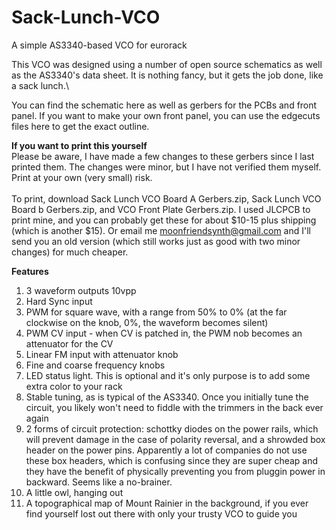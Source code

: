 # Sack-Lunch-VCO
A simple AS3340-based VCO for eurorack

This VCO was designed using a number of open source schematics as well as the AS3340's data sheet. It is nothing fancy, but it gets the job done, like a sack lunch.\

You can find the schematic here as well as gerbers for the PCBs and front panel. If you want to make your own front panel, you can use the edgecuts files here to get the exact outline.

<b>If you want to print this yourself</b>
<br>Please be aware, I have made a few changes to these gerbers since I last printed them. The changes were minor, but I have not verified them myself. Print at your own (very small) risk.
<br><br>To print, download Sack Lunch VCO Board A Gerbers.zip, Sack Lunch VCO Board b Gerbers.zip, and VCO Front Plate Gerbers.zip. I used JLCPCB to print mine, and you can probably get these for about $10-15 plus shipping (which is another $15). Or email me moonfriendsynth@gmail.com and I'll send you an old version (which still works just as good with two minor changes) for much cheaper.

<b>Features</b>
1. 3 waveform outputs 10vpp
2. Hard Sync input
3. PWM for square wave, with a range from 50% to 0% (at the far clockwise on the knob, 0%, the waveform becomes silent)
4. PWM CV input - when CV is patched in, the PWM nob becomes an attenuator for the CV
5. Linear FM input with attenuator knob
6. Fine and coarse frequency knobs 
7. LED status light. This is optional and it's only purpose is to add some extra color to your rack
8. Stable tuning, as is typical of the AS3340. Once you initially tune the circuit, you likely won't need to fiddle with the trimmers in the back ever again
9. 2 forms of circuit protection: schottky diodes on the power rails, which will prevent damage in the case of polarity reversal, and a shrowded box header on the power pins. Apparently a lot of companies do not use these box headers, which is confusing since they are super cheap and they have the benefit of physically preventing you from pluggin power in backward. Seems like a no-brainer. 
10. A little owl, hanging out
11. A topographical map of Mount Rainier in the background, if you ever find yourself lost out there with only your trusty VCO to guide you
